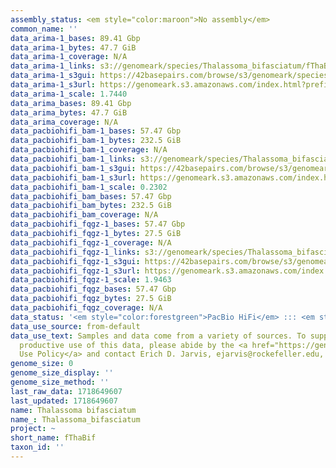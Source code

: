 ```yaml
---
assembly_status: <em style="color:maroon">No assembly</em>
common_name: ''
data_arima-1_bases: 89.41 Gbp
data_arima-1_bytes: 47.7 GiB
data_arima-1_coverage: N/A
data_arima-1_links: s3://genomeark/species/Thalassoma_bifasciatum/fThaBif1/genomic_data/arima/<br>
data_arima-1_s3gui: https://42basepairs.com/browse/s3/genomeark/species/Thalassoma_bifasciatum/fThaBif1/genomic_data/arima/
data_arima-1_s3url: https://genomeark.s3.amazonaws.com/index.html?prefix=species/Thalassoma_bifasciatum/fThaBif1/genomic_data/arima/
data_arima-1_scale: 1.7440
data_arima_bases: 89.41 Gbp
data_arima_bytes: 47.7 GiB
data_arima_coverage: N/A
data_pacbiohifi_bam-1_bases: 57.47 Gbp
data_pacbiohifi_bam-1_bytes: 232.5 GiB
data_pacbiohifi_bam-1_coverage: N/A
data_pacbiohifi_bam-1_links: s3://genomeark/species/Thalassoma_bifasciatum/fThaBif1/genomic_data/pacbio_hifi/<br>
data_pacbiohifi_bam-1_s3gui: https://42basepairs.com/browse/s3/genomeark/species/Thalassoma_bifasciatum/fThaBif1/genomic_data/pacbio_hifi/
data_pacbiohifi_bam-1_s3url: https://genomeark.s3.amazonaws.com/index.html?prefix=species/Thalassoma_bifasciatum/fThaBif1/genomic_data/pacbio_hifi/
data_pacbiohifi_bam-1_scale: 0.2302
data_pacbiohifi_bam_bases: 57.47 Gbp
data_pacbiohifi_bam_bytes: 232.5 GiB
data_pacbiohifi_bam_coverage: N/A
data_pacbiohifi_fqgz-1_bases: 57.47 Gbp
data_pacbiohifi_fqgz-1_bytes: 27.5 GiB
data_pacbiohifi_fqgz-1_coverage: N/A
data_pacbiohifi_fqgz-1_links: s3://genomeark/species/Thalassoma_bifasciatum/fThaBif1/genomic_data/pacbio_hifi/<br>
data_pacbiohifi_fqgz-1_s3gui: https://42basepairs.com/browse/s3/genomeark/species/Thalassoma_bifasciatum/fThaBif1/genomic_data/pacbio_hifi/
data_pacbiohifi_fqgz-1_s3url: https://genomeark.s3.amazonaws.com/index.html?prefix=species/Thalassoma_bifasciatum/fThaBif1/genomic_data/pacbio_hifi/
data_pacbiohifi_fqgz-1_scale: 1.9463
data_pacbiohifi_fqgz_bases: 57.47 Gbp
data_pacbiohifi_fqgz_bytes: 27.5 GiB
data_pacbiohifi_fqgz_coverage: N/A
data_status: '<em style="color:forestgreen">PacBio HiFi</em> ::: <em style="color:forestgreen">Arima</em>'
data_use_source: from-default
data_use_text: Samples and data come from a variety of sources. To support fair and
  productive use of this data, please abide by the <a href="https://genome10k.soe.ucsc.edu/data-use-policies/">Data
  Use Policy</a> and contact Erich D. Jarvis, ejarvis@rockefeller.edu, with any questions.
genome_size: 0
genome_size_display: ''
genome_size_method: ''
last_raw_data: 1718649607
last_updated: 1718649607
name: Thalassoma bifasciatum
name_: Thalassoma_bifasciatum
project: ~
short_name: fThaBif
taxon_id: ''
---
```

